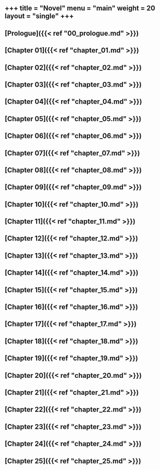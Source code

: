 +++
title = "Novel"
menu = "main"
weight = 20
layout = "single"
+++
---

## [Prologue]({{< ref "00_prologue.md" >}})  

## [Chapter 01]({{< ref "chapter_01.md" >}})  

## [Chapter 02]({{< ref "chapter_02.md" >}})  

## [Chapter 03]({{< ref "chapter_03.md" >}})  

## [Chapter 04]({{< ref "chapter_04.md" >}})  

## [Chapter 05]({{< ref "chapter_05.md" >}})  

## [Chapter 06]({{< ref "chapter_06.md" >}})  

## [Chapter 07]({{< ref "chapter_07.md" >}})  

## [Chapter 08]({{< ref "chapter_08.md" >}})  

## [Chapter 09]({{< ref "chapter_09.md" >}})  

## [Chapter 10]({{< ref "chapter_10.md" >}})  

## [Chapter 11]({{< ref "chapter_11.md" >}})  

## [Chapter 12]({{< ref "chapter_12.md" >}})    

## [Chapter 13]({{< ref "chapter_13.md" >}})  

## [Chapter 14]({{< ref "chapter_14.md" >}})   

## [Chapter 15]({{< ref "chapter_15.md" >}})  

## [Chapter 16]({{< ref "chapter_16.md" >}})  

## [Chapter 17]({{< ref "chapter_17.md" >}})  

## [Chapter 18]({{< ref "chapter_18.md" >}})  

## [Chapter 19]({{< ref "chapter_19.md" >}})  

## [Chapter 20]({{< ref "chapter_20.md" >}})  

## [Chapter 21]({{< ref "chapter_21.md" >}})  

## [Chapter 22]({{< ref "chapter_22.md" >}})  

## [Chapter 23]({{< ref "chapter_23.md" >}})  

## [Chapter 24]({{< ref "chapter_24.md" >}})  

## [Chapter 25]({{< ref "chapter_25.md" >}})  